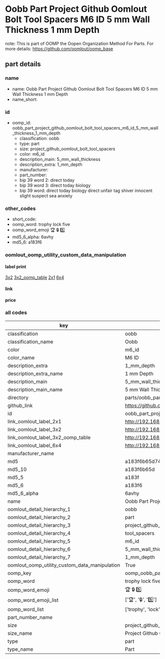 # Oobb Part Project Github Oomlout Bolt Tool Spacers M6 ID 5 mm Wall Thickness 1 mm Depth  

note: This is part of OOMP the Oopen Organization Method For Parts. For more details: https://github.com/oomlout/oomp_base

##  part details
  







### name
* name: Oobb Part Project Github Oomlout Bolt Tool Spacers M6 ID 5 mm Wall Thickness 1 mm Depth
* name_short: 
### id
* oomp_id: oobb_part_project_github_oomlout_bolt_tool_spacers_m6_id_5_mm_wall_thickness_1_mm_depth
  * classification: oobb
  * type: part
  * size: project_github_oomlout_bolt_tool_spacers
  * color: m6_id
  * description_main: 5_mm_wall_thickness
  * description_extra: 1_mm_depth
  * manufacturer: 
  * part_number: 
  * bip 39 word 2: direct today
  * bip 39 word 3: direct today biology
  * bip 39 word: direct today biology direct unfair tag shiver innocent slight suspect sea anxiety

### other_codes
* short_code: 
* oomp_word: trophy lock five
* oomp_word_emoji :trophy: :lock: :five:
* md5_6_alpha: 6avhy
* md5_6: a183f6






### oomlout_oomp_utility_custom_data_manipulation
#### label print
[3x2](http://192.168.1.245:1112/?label=oomp%206avhy)
[3x2_oomp_table](http://192.168.1.108:1112/?label=oomp%206avhy)
[2x1](http://192.168.1.242:1112/?label=oomp%206avhy)
[6x4](http://192.168.1.55:1112/?label=oomp%206avhy)    

#### link

                              

#### price







### all codes 
| key | value |  
| --- | --- |  
| classification | oobb |  
| classification_name | Oobb |  
| color | m6_id |  
| color_name | M6 ID |  
| description_extra | 1_mm_depth |  
| description_extra_name | 1 mm Depth |  
| description_main | 5_mm_wall_thickness |  
| description_main_name | 5 mm Wall Thickness |  
| directory | parts/oobb_part_project_github_oomlout_bolt_tool_spacers_m6_id_5_mm_wall_thickness_1_mm_depth |  
| github_link | https://github.com/oomlout/oomlout_oomp_part_src/tree/main/parts/oobb_part_project_github_oomlout_bolt_tool_spacers_m6_id_5_mm_wall_thickness_1_mm_depth |  
| id | oobb_part_project_github_oomlout_bolt_tool_spacers_m6_id_5_mm_wall_thickness_1_mm_depth |  
| link_oomlout_label_2x1 | http://192.168.1.242:1112/?label=oomp%206avhy |  
| link_oomlout_label_3x2 | http://192.168.1.245:1112/?label=oomp%206avhy |  
| link_oomlout_label_3x2_oomp_table | http://192.168.1.108:1112/?label=oomp%206avhy |  
| link_oomlout_label_6x4 | http://192.168.1.55:1112/?label=oomp%206avhy |  
| manufacturer_name |  |  
| md5 | a183f6b65d7498c774f683e82cf8d1f4 |  
| md5_10 | a183f6b65d |  
| md5_5 | a183f |  
| md5_6 | a183f6 |  
| md5_6_alpha | 6avhy |  
| name | Oobb Part Project Github Oomlout Bolt Tool Spacers M6 ID 5 mm Wall Thickness 1 mm Depth |  
| oomlout_detail_hierarchy_1 | oobb |  
| oomlout_detail_hierarchy_2 | part |  
| oomlout_detail_hierarchy_3 | project_github_bolt |  
| oomlout_detail_hierarchy_4 | tool_spacers |  
| oomlout_detail_hierarchy_5 | m6_id |  
| oomlout_detail_hierarchy_6 | 5_mm_wall_thickness |  
| oomlout_detail_hierarchy_7 | 1_mm_depth |  
| oomlout_oomp_utility_custom_data_manipulation | True |  
| oomp_key | oomp_oobb_part_project_github_oomlout_bolt_tool_spacers_m6_id_5_mm_wall_thickness_1_mm_depth |  
| oomp_word | trophy lock five |  
| oomp_word_emoji | :trophy: :lock: :five: |  
| oomp_word_emoji_list | [':trophy:', ':lock:', ':five:'] |  
| oomp_word_list | ['trophy', 'lock', 'five'] |  
| part_number_name |  |  
| size | project_github_oomlout_bolt_tool_spacers |  
| size_name | Project Github Oomlout Bolt Tool Spacers |  
| type | part |  
| type_name | Part |  
